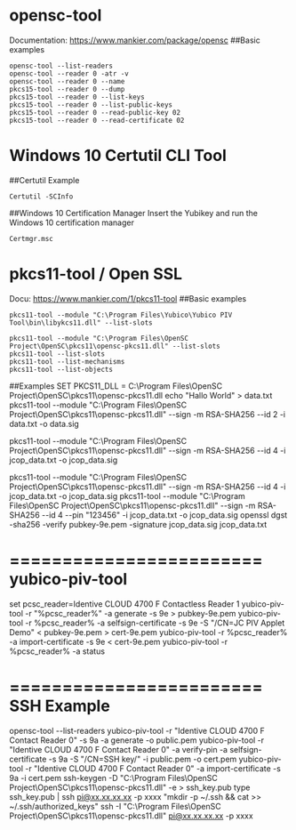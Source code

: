 #	opensc-tool

Documentation: https://www.mankier.com/package/opensc 
##Basic examples
```
opensc-tool --list-readers
opensc-tool --reader 0 -atr -v
opensc-tool --reader 0 --name
pkcs15-tool --reader 0 --dump
pkcs15-tool --reader 0 --list-keys
pkcs15-tool --reader 0 --list-public-keys
pkcs15-tool --reader 0 --read-public-key 02
pkcs15-tool --reader 0 --read-certificate 02
```

#  Windows 10 Certutil CLI Tool
##Certutil Example
```
Certutil -SCInfo
```

##Windows 10 Certification Manager
Insert the Yubikey and run the Windows 10 certification manager

```
Certmgr.msc
```

# pkcs11-tool / Open SSL
Docu: https://www.mankier.com/1/pkcs11-tool
##Basic examples
```
pkcs11-tool --module "C:\Program Files\Yubico\Yubico PIV Tool\bin\libykcs11.dll" --list-slots

pkcs11-tool --module "C:\Program Files\OpenSC Project\OpenSC\pkcs11\opensc-pkcs11.dll" --list-slots
pkcs11-tool --list-slots
pkcs11-tool --list-mechanisms
pkcs11-tool --list-objects
```
##Examples
SET PKCS11_DLL = C:\Program Files\OpenSC Project\OpenSC\pkcs11\opensc-pkcs11.dll
echo "Hallo World" > data.txt
pkcs11-tool --module "C:\Program Files\OpenSC Project\OpenSC\pkcs11\opensc-pkcs11.dll" --sign -m RSA-SHA256 --id 2 -i data.txt -o data.sig


pkcs11-tool --module "C:\Program Files\OpenSC Project\OpenSC\pkcs11\opensc-pkcs11.dll" --sign -m RSA-SHA256 --id 4 -i jcop_data.txt -o jcop_data.sig

pkcs11-tool --module "C:\Program Files\OpenSC Project\OpenSC\pkcs11\opensc-pkcs11.dll" --sign -m RSA-SHA256 --id 4 -i jcop_data.txt -o jcop_data.sig
pkcs11-tool --module "C:\Program Files\OpenSC Project\OpenSC\pkcs11\opensc-pkcs11.dll" --sign -m RSA-SHA256 --id 4 --pin "123456" -i jcop_data.txt -o jcop_data.sig
openssl dgst -sha256 -verify pubkey-9e.pem -signature jcop_data.sig jcop_data.txt

========================
	yubico-piv-tool
========================
set pcsc_reader=Identive CLOUD 4700 F Contactless Reader 1
yubico-piv-tool -r "%pcsc_reader%" -a generate -s 9e > pubkey-9e.pem
yubico-piv-tool -r %pcsc_reader% -a selfsign-certificate -s 9e -S "/CN=JC PIV Applet Demo" < pubkey-9e.pem > cert-9e.pem
yubico-piv-tool -r %pcsc_reader% -a import-certificate -s 9e < cert-9e.pem
yubico-piv-tool -r %pcsc_reader% -a status


========================
   SSH Example
========================
opensc-tool --list-readers
yubico-piv-tool -r "Identive CLOUD 4700 F Contact Reader 0" -s 9a -a generate -o public.pem
yubico-piv-tool -r "Identive CLOUD 4700 F Contact Reader 0" -a verify-pin -a selfsign-certificate -s 9a -S "/CN=SSH key/" -i public.pem -o cert.pem
yubico-piv-tool -r "Identive CLOUD 4700 F Contact Reader 0" -a import-certificate -s 9a -i cert.pem
ssh-keygen -D "C:\Program Files\OpenSC Project\OpenSC\pkcs11\opensc-pkcs11.dll" -e > ssh_key.pub
type ssh_key.pub | ssh pi@xx.xx.xx.xx -p xxxx "mkdir -p ~/.ssh && cat >> ~/.ssh/authorized_keys"
ssh -I "C:\Program Files\OpenSC Project\OpenSC\pkcs11\opensc-pkcs11.dll" pi@xx.xx.xx.xx -p xxxx


